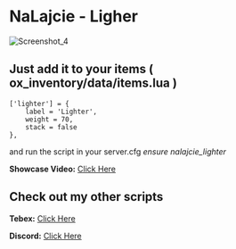# NaLajcie - Ligher
![Screenshot_4](https://github.com/NaaLajcie/nalajcie_lighter/assets/134964273/cfffc9ea-2ba9-477c-9426-4661842226ab)


## Just add it to your items  ( ox_inventory/data/items.lua )
	['lighter'] = {
		label = 'Lighter',
		weight = 70,
		stack = false
	},

and run the script in your server.cfg
*ensure nalajcie_lighter*

**Showcase Video:** [Click Here ](https://www.youtube.com/watch?v=vTR4nqzBiyI)

## Check out my other scripts
**Tebex:** [Click Here](https://nalajcie-shop.tebex.io/package/5996109)

**Discord:** [Click Here](https://discord.gg/8ENA4VtKxe)


